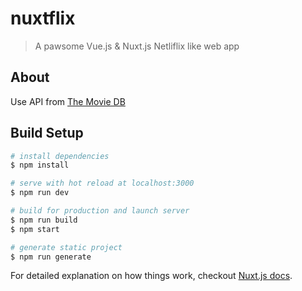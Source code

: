# nuxtflix

> A pawsome Vue.js & Nuxt.js Netliflix like web app

## About

Use API from [The Movie DB](https://www.themoviedb.org/documentation/api)


## Build Setup

``` bash
# install dependencies
$ npm install

# serve with hot reload at localhost:3000
$ npm run dev

# build for production and launch server
$ npm run build
$ npm start

# generate static project
$ npm run generate
```

For detailed explanation on how things work, checkout [Nuxt.js docs](https://nuxtjs.org).
